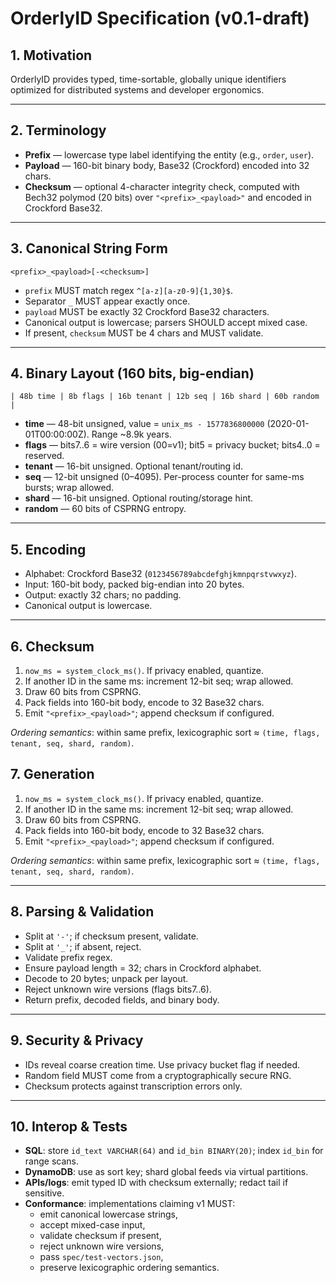 # OrderlyID Specification (v0.1-draft)

## 1. Motivation

OrderlyID provides typed, time-sortable, globally unique identifiers optimized for distributed systems and developer ergonomics.

---

## 2. Terminology

- **Prefix** — lowercase type label identifying the entity (e.g., `order`, `user`).  
- **Payload** — 160-bit binary body, Base32 (Crockford) encoded into 32 chars.  
- **Checksum** — optional 4-character integrity check, computed with Bech32 polymod (20 bits) over `"<prefix>_<payload>"` and encoded in Crockford Base32.

---

## 3. Canonical String Form

```
<prefix>_<payload>[-<checksum>]
```

- `prefix` MUST match regex `^[a-z][a-z0-9]{1,30}$`.  
- Separator `_` MUST appear exactly once.  
- `payload` MUST be exactly 32 Crockford Base32 characters.  
- Canonical output is lowercase; parsers SHOULD accept mixed case.  
- If present, `checksum` MUST be 4 chars and MUST validate.

---

## 4. Binary Layout (160 bits, big-endian)

```
| 48b time | 8b flags | 16b tenant | 12b seq | 16b shard | 60b random |
```

- **time** — 48-bit unsigned, value = `unix_ms - 1577836800000` (2020-01-01T00:00:00Z). Range ~8.9k years.  
- **flags** — bits7..6 = wire version (00=v1); bit5 = privacy bucket; bits4..0 = reserved.  
- **tenant** — 16-bit unsigned. Optional tenant/routing id.  
- **seq** — 12-bit unsigned (0–4095). Per-process counter for same-ms bursts; wrap allowed.  
- **shard** — 16-bit unsigned. Optional routing/storage hint.  
- **random** — 60 bits of CSPRNG entropy.

---

## 5. Encoding

- Alphabet: Crockford Base32 (`0123456789abcdefghjkmnpqrstvwxyz`).  
- Input: 160-bit body, packed big-endian into 20 bytes.  
- Output: exactly 32 chars; no padding.  
- Canonical output is lowercase.

---

## 6. Checksum

1. `now_ms = system_clock_ms()`. If privacy enabled, quantize.  
2. If another ID in the same ms: increment 12-bit seq; wrap allowed.  
3. Draw 60 bits from CSPRNG.  
4. Pack fields into 160-bit body, encode to 32 Base32 chars.  
5. Emit `"<prefix>_<payload>"`; append checksum if configured.

*Ordering semantics*: within same prefix, lexicographic sort ≈ `(time, flags, tenant, seq, shard, random)`.

## 7. Generation

1. `now_ms = system_clock_ms()`. If privacy enabled, quantize.  
2. If another ID in the same ms: increment 12-bit seq; wrap allowed.  
3. Draw 60 bits from CSPRNG.  
4. Pack fields into 160-bit body, encode to 32 Base32 chars.  
5. Emit `"<prefix>_<payload>"`; append checksum if configured.

*Ordering semantics*: within same prefix, lexicographic sort ≈ `(time, flags, tenant, seq, shard, random)`.

---

## 8. Parsing & Validation

- Split at `'-'`; if checksum present, validate.  
- Split at `'_'`; if absent, reject.  
- Validate prefix regex.  
- Ensure payload length = 32; chars in Crockford alphabet.  
- Decode to 20 bytes; unpack per layout.  
- Reject unknown wire versions (flags bits7..6).  
- Return prefix, decoded fields, and binary body.

---

## 9. Security & Privacy

- IDs reveal coarse creation time. Use privacy bucket flag if needed.  
- Random field MUST come from a cryptographically secure RNG.  
- Checksum protects against transcription errors only.

---

## 10. Interop & Tests

- **SQL**: store `id_text VARCHAR(64)` and `id_bin BINARY(20)`; index `id_bin` for range scans.  
- **DynamoDB**: use as sort key; shard global feeds via virtual partitions.  
- **APIs/logs**: emit typed ID with checksum externally; redact tail if sensitive.  
- **Conformance**: implementations claiming v1 MUST:
  - emit canonical lowercase strings,
  - accept mixed-case input,
  - validate checksum if present,
  - reject unknown wire versions,
  - pass `spec/test-vectors.json`,
  - preserve lexicographic ordering semantics.
